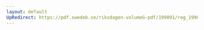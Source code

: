 ```yaml
---
layout: default
UpRedirect: https://pdf.swedeb.se/riksdagen-volumeG-pdf/199091/reg_199091_d2/reg_199091_d2_0165.pdf
---
```

